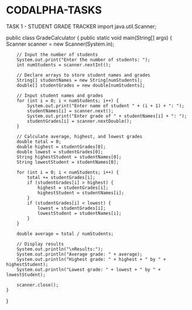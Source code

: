 # CODALPHA-TASKS
 TASK 1 - STUDENT GRADE TRACKER
import java.util.Scanner;

public class GradeCalculator {
    public static void main(String[] args) {
        Scanner scanner = new Scanner(System.in);

        // Input the number of students
        System.out.print("Enter the number of students: ");
        int numStudents = scanner.nextInt();

        // Declare arrays to store student names and grades
        String[] studentNames = new String[numStudents];
        double[] studentGrades = new double[numStudents];

        // Input student names and grades
        for (int i = 0; i < numStudents; i++) {
            System.out.print("Enter name of student " + (i + 1) + ": ");
            studentNames[i] = scanner.next();
            System.out.print("Enter grade of " + studentNames[i] + ": ");
            studentGrades[i] = scanner.nextDouble();
        }

        // Calculate average, highest, and lowest grades
        double total = 0;
        double highest = studentGrades[0];
        double lowest = studentGrades[0];
        String highestStudent = studentNames[0];
        String lowestStudent = studentNames[0];

        for (int i = 0; i < numStudents; i++) {
            total += studentGrades[i];
            if (studentGrades[i] > highest) {
                highest = studentGrades[i];
                highestStudent = studentNames[i];
            }
            if (studentGrades[i] < lowest) {
                lowest = studentGrades[i];
                lowestStudent = studentNames[i];
            }
        }

        double average = total / numStudents;

        // Display results
        System.out.println("\nResults:");
        System.out.println("Average grade: " + average);
        System.out.println("Highest grade: " + highest + " by " + highestStudent);
        System.out.println("Lowest grade: " + lowest + " by " + lowestStudent);

        scanner.close();
    }
}
